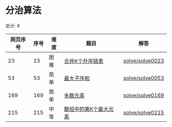 # 分治算法

<!--- table -->


总计: 4

| 网页序号 | 序号 | 难度 | 题目                    | 解答                      |
| ---- | ---- | ---- | ------------------ | ---------------- |
| 23 | 23 | 困难 | [合并K个升序链表](https://leetcode-cn.com/problems/merge-k-sorted-lists/) | [solve/solve0023](../solve/solve0023)|
| 53 | 53 | 简单 | [最大子序和](https://leetcode-cn.com/problems/maximum-subarray/) | [solve/solve0053](../solve/solve0053)|
| 169 | 169 | 简单 | [多数元素](https://leetcode-cn.com/problems/majority-element/) | [solve/solve0169](../solve/solve0169)|
| 215 | 215 | 中等 | [数组中的第K个最大元素](https://leetcode-cn.com/problems/kth-largest-element-in-an-array/) | [solve/solve0215](../solve/solve0215)|
